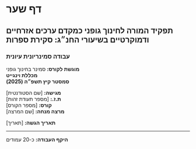 # דף שער

## תפקיד המורה לחינוך גופני כמקדם ערכים אזרחיים ודמוקרטיים בשיעורי החנ״ג: סקירת ספרות

### עבודה סמינריונית עיונית

**מוגשת לקורס:** סמינר בחינוך גופני  
**מכללת וינגייט**  
**סמסטר קיץ תשפ״ה (2025)**

**מגישה:** [שם הסטודנטית]  
**ת.ז.:** [מספר תעודת זהות]  
**קורס:** [מספר הקורס]  
**מרצה מנחה:** [שם המרצה]  

**תאריך הגשה:** [תאריך]

---

**היקף העבודה:** כ-20 עמודים 
